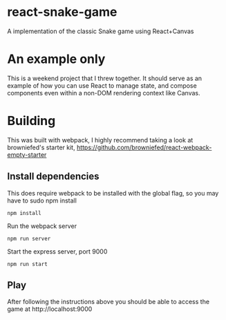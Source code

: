 # react-snake-game
A implementation of the classic Snake game using React+Canvas

# An example only

This is a weekend project that I threw together. It should serve as an example of how you can use React to manage state, and compose components even within a non-DOM rendering context like Canvas.

# Building

This was built with webpack, I highly recommend taking a look at browniefed's starter kit, https://github.com/browniefed/react-webpack-empty-starter

## Install dependencies

This does require webpack to be installed with the global flag, so you may have to sudo npm install

    npm install

Run the webpack server

    npm run server

Start the express server, port 9000

    npm run start

## Play

After following the instructions above you should be able to access the game at http://localhost:9000